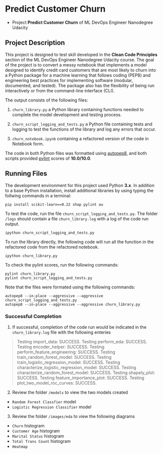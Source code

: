 # Predict Customer Churn

- Project **Predict Customer Churn** of ML DevOps Engineer Nanodegree Udacity

## Project Description
This project is designed to test skill developed in the **Clean Code Principles** section of the ML DevOps Engineer Nanodegree Udacity course. The goal of the project is to convert a messy notebook that implements a model designed to identify credit card customers that are most likely to churn into a Python package for a machine learning that follows coding (PEP8) and engineering best practices for implementing software (modular, documented, and tested). The package also has the flexibility of being run interactively or from the command-line interface (CLI).

The output consists of the following files:

1. `churn_library.py` a Python library containing functions needed to complete the model development and testing process.

2. `churn_script_logging_and_tests.py` a Python file containing tests and logging to test the functions of the library and log any errors that occur.

3. `churn_notebook.ipynb` containing a refactored version of the code in Notebook form.

The code in both Python files was formatted using [autopep8](https://pypi.org/project/autopep8/), and both scripts provided [pylint](https://pypi.org/project/pylint/) scores of **10.0/10.0**.

## Running Files
The development environment for this project used Python **3.x**. In addition to a base Python installation, install additional libraries by using typing the follwing commands in a terminal:
```
pip install scikit-learn==0.22 shap pylint au
```

To test the code, run the file `churn_script_logging_and_tests.py`. The folder `/logs` should contain a file `churn_library.log` with a log of the code run output.
```
ipython churn_script_logging_and_tests.py
```

To run the library directly, the following code will run all the function in the refactored code from the refactored notebook.
```
ipython churn_library.py
```

To check the pylint scores, run the following commands:
```
pylint churn_library.py
pylint churn_script_logging_and_tests.py
```

Note that the files were formated using the following commands:
```
autopep8 --in-place --aggressive --aggressive churn_script_logging_and_tests.py
autopep8 --in-place --aggressive --aggressive churn_library.py
```

### Successful Completion
1. If successful, completion of the code run would be indicated in the `churn_library.log` file with the following enteries
> Testing import_data: SUCCESS.
> Testing perform_eda: SUCCESS.
> Testing encoder_helper: SUCCESS.
> Testing perform_feature_engineering: SUCCESS.
> Testing train_random_forest_model: SUCCESS.
> Testing train_logistic_regression_model: SUCCESS.
> Testing characterize_logistic_regression_model: SUCCESS.
> Testing characterize_random_forest_model: SUCCESS.
> Testing shapely_plot: SUCCESS.
> Testing feature_importance_plot: SUCCESS.
> Testing plot_two_model_roc_curves: SUCCESS.

2. Review the folder `/models` to view the two models created
 - `Random Forest Classfier` model
 - `Logistic Regression Classifier` model
 
3. Review the folder `/images/eda` to view the following diagrams
 - `Churn` histogram
 - `Customer Age` histogram
 - `Marital Status` histogram
 - `Total Trans Count` histogram
 - `Heatmap`
